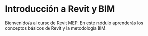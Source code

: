 # Introducción a Revit y BIM

Bienvenido/a al curso de Revit MEP. En este módulo aprenderás los conceptos básicos de Revit y la metodología BIM.
